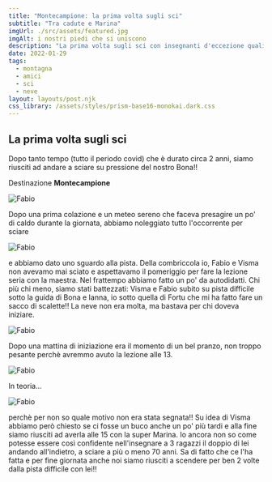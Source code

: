 ```yaml
---
title: "Montecampione: la prima volta sugli sci"
subtitle: "Tra cadute e Marina"
imgUrl: ./src/assets/featured.jpg
imgAlt: i nostri piedi che si uniscono
description: "La prima volta sugli sci con insegnanti d'eccezione quali Bona, Fortu e Ianna che, assieme a Marina, ci hanno iniziato all'arte dello sci"
date: 2022-01-29
tags:
  - montagna
  - amici
  - sci
  - neve
layout: layouts/post.njk
css_library: /assets/styles/prism-base16-monokai.dark.css
---
```


## La prima volta sugli sci

Dopo tanto tempo (tutto il periodo covid) che è durato circa 2 anni, siamo riusciti ad andare a sciare su pressione del nostro Bona!!

Destinazione **Montecampione**

![Fabio](/assets/images/montecampione/paesaggio.jpg)

Dopo una prima colazione e un meteo sereno che faceva presagire un po' di caldo durante la giornata, abbiamo noleggiato tutto l'occorrente per sciare

![Fabio](/assets/images/montecampione/colazione.jpg)

e abbiamo dato uno sguardo alla pista. Della combriccola io, Fabio e Visma non avevamo mai sciato e aspettavamo il pomeriggio per fare la lezione seria con la maestra. Nel frattempo abbiamo fatto un po' da autodidatti. Chi più chi meno, siamo stati battezzati: Visma e Fabio subito su pista difficile sotto la guida di Bona e Ianna, io sotto quella di Fortu che mi ha fatto fare un sacco di scalette!! La neve non era molta, ma bastava per chi doveva iniziare.

![Fabio](/assets/images/montecampione/mattia-fabio.jpg)

Dopo una mattina di iniziazione era il momento di un bel pranzo, non troppo pesante perchè avremmo avuto la lezione alle 13. 

![Fabio](/assets/images/montecampione/mattia-fabio-pranzo.jpg)

In teoria... 

![Fabio](/assets/images/montecampione/fabio-beve.jpg)

perchè per non so quale motivo non era stata segnata!! Su idea di Visma abbiamo però chiesto se ci fosse un buco anche un po' più tardi e alla fine siamo riusciti ad averla alle 15 con la super Marina. Io ancora non so come potesse essere così confidente nell'insegnare a 3 ragazzi il doppio di lei andando all'indietro, a sciare a più o meno 70 anni. Sa di fatto che ce l'ha fatta e per fine giornata anche noi siamo riusciti a scendere per ben 2 volte dalla pista difficile con lei!!